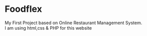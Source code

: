 # Foodflex
My First Project based on Online Restaurant Management System.<br>
I am using html,css & PHP for this website
